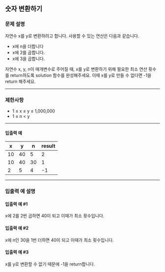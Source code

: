 ## 숫자 변환하기
### 문제 설명
자연수 x를 y로 변환하려고 합니다. 사용할 수 있는 연산은 다음과 같습니다.

* x에 n을 더합니다 
* x에 2를 곱합니다. 
* x에 3을 곱합니다.

자연수 x, y, n이 매개변수로 주어질 때, x를 y로 변환하기 위해 필요한 최소 연산 횟수를 return하도록 solution 함수를 완성해주세요. 이때 x를 y로 만들 수 없다면 -1을 return 해주세요.
<hr />

### 제한사항
* 1 ≤ x ≤ y ≤ 1,000,000
* 1 ≤ n < y
<hr />

#### 입출력 예
|   x   |   y   |   n   |  result  |
|-------|-------|-------|---------|
|  10   |  40   |   5   |    2    |
|  10   |  40   |  30   |    1    |
|   2   |   5   |   4   |   -1    |

<hr />

### 입출력 예 설명
#### 입출력 예 #1
x에 2를 2번 곱하면 40이 되고 이때가 최소 횟수입니다.

#### 입출력 예 #2
x에 n인 30을 1번 더하면 40이 되고 이때가 최소 횟수입니다.

#### 입출력 예 #3
x를 y로 변환할 수 없기 때문에 -1을 return합니다.